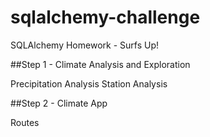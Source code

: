 # sqlalchemy-challenge
SQLAlchemy Homework - Surfs Up!


##Step 1 - Climate Analysis and Exploration

Precipitation Analysis
Station Analysis


##Step 2 - Climate App

Routes

